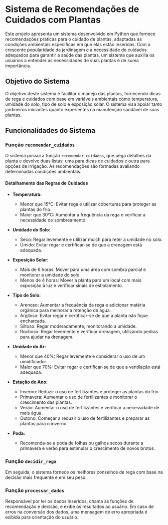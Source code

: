 # Sistema de Recomendações de Cuidados com Plantas

Este projeto apresenta um sistema desenvolvido em Python que fornece recomendações práticas para o cuidado de plantas, adaptadas às condições ambientais específicas em que elas estão inseridas. Com a crescente popularidade da jardinagem e a necessidade de cuidados adequados para garantir a saúde das plantas, um sistema que auxilia os usuários a entender as necessidades de suas plantas é de suma importância.

## Objetivo do Sistema

O objetivo deste sistema é facilitar o manejo das plantas, fornecendo dicas de rega e cuidados com base em variáveis ambientais como temperatura, umidade do solo, tipo de solo e exposição solar. O sistema visa apoiar tanto jardineiros iniciantes quanto experientes na manutenção saudável de suas plantas.

## Funcionalidades do Sistema

### Função `recomendar_cuidados`

O sistema possui a função `recomendar_cuidados`, que pega detalhes da planta e devolve duas listas: uma para dicas de cuidados e outra para opções de irrigação. As recomendações são formadas avaliando determinadas condições ambientais.

#### Detalhamento das Regras de Cuidados

- **Temperatura:**
  - Menor que 15°C: Evitar rega e utilizar coberturas para proteger as plantas do frio.
  - Maior que 30°C: Aumentar a frequência da rega e verificar a necessidade de sombreamento.

- **Umidade do Solo:**
  - Seco: Regar levemente e utilizar mulch para reter a umidade no solo.
  - Úmido: Evitar regar e certificar-se de que a drenagem está adequada.

- **Exposição Solar:**
  - Mais de 6 horas: Mover para uma área com sombra parcial e monitorar a umidade do solo.
  - Menos de 4 horas: Mover a planta para um local com mais exposição à luz e verificar sinais de estiolamento.

- **Tipo de Solo:**
  - Arenoso: Aumentar a frequência da rega e adicionar matéria orgânica para melhorar a retenção de água.
  - Argiloso: Evitar regar e certificar-se de que a planta não fique encharcada.
  - Siltoso: Regar moderadamente, monitorando a umidade.
  - Rochoso: Regar levemente e verificar drenagem, utilizando pedras para ajudar na drenagem.

- **Umidade do Ar:**
  - Menor que 40%: Regar levemente e considerar o uso de um umidificador.
  - Maior que 70%: Evitar regar e certificar-se de que a ventilação está adequada.

- **Estação do Ano:**
  - Inverno: Reduzir o uso de fertilizantes e proteger as plantas do frio.
  - Primavera: Aumentar o uso de fertilizantes e monitorar o crescimento das plantas.
  - Verão: Aumentar o uso de fertilizantes e verificar a necessidade de mais água.
  - Outono: Começar a reduzir o uso de fertilizantes e preparar as plantas para o inverno.

- **Poda:**
  - Recomenda-se a poda de folhas ou galhos secos durante a primavera e verão para estimular o crescimento de novos brotos.

### Função `decidir_rega`

Em seguida, o sistema fornece os melhores conselhos de rega com base na decisão mais frequente e em seu peso.

### Função `processar_dados`

Responsável por ler os dados inseridos, chama as funções de recomendação e decisão, e exibe os resultados ao usuário. Em caso de erros na conversão dos dados, uma mensagem de erro apropriada é exibida para orientação do usuário.
